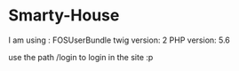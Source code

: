 # Smarty-House
I am using :
FOSUserBundle 
twig version: 2
PHP version: 5.6

use the path /login to login in the site :p
